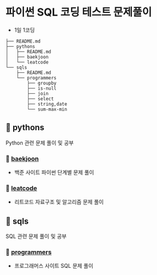 # 파이썬 SQL 코딩 테스트 문제풀이
- 1일 1코딩

```
├── README.md
├── pythons
│   ├── README.md
│   ├── baekjoon
│   └── leatcode
└── sqls
    ├── README.md
    └── programmers
        ├── groupby
        ├── is-null
        ├── join
        ├── select
        ├── string,date
        └── sum-max-min
```

## **🐍 pythons**
Python 관련 문제 풀이 및 공부
### 📙 [baekjoon](https://www.acmicpc.net/)
- 백준 사이트 파이썬 단계별 문제 풀이
### 📘 [leatcode](https://leetcode.com) 
- 리트코드 자료구조 및 알고리즘 문제 풀이



## **📑 sqls**
SQL 관련 문제 풀이 및 공부
### 📕 [programmers](https://programmers.co.kr/learn/challenges?tab=sql_practice_kit)
- 프로그래머스 사이트 SQL 문제 풀이

